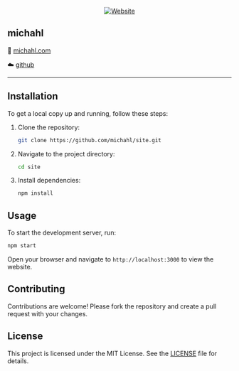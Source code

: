 <div align="center">

[![Website](https://img.shields.io/website-up-down-green-red/https/bugscout.michahl.com.svg)](https://michahl.com/)

</div>

## michahl

🌱 [michahl.com](https://michahl)

☁️ [github](https://github.com/michahl)

---

## Installation

To get a local copy up and running, follow these steps:

1. Clone the repository:
    ```sh
    git clone https://github.com/michahl/site.git
    ```
2. Navigate to the project directory:
    ```sh
    cd site
    ```
3. Install dependencies:
    ```sh
    npm install
    ```

## Usage

To start the development server, run:
```sh
npm start
```
Open your browser and navigate to `http://localhost:3000` to view the website.

## Contributing

Contributions are welcome! Please fork the repository and create a pull request with your changes.

## License

This project is licensed under the MIT License. See the [LICENSE](LICENSE) file for details.